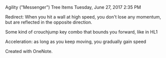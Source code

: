 Agility ("Messenger") Tree Items
Tuesday, June 27, 2017
2:35 PM

Redirect: When you hit a wall at high speed, you don't lose any momentum, but are reflected in the opposite direction.

Some kind of crouchjump key combo that bounds you forward, like in HL1

Acceleration: as long as you keep moving, you gradually gain speed

Created with OneNote.
